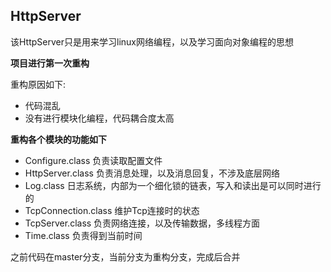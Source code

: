 ## HttpServer

该HttpServer只是用来学习linux网络编程，以及学习面向对象编程的思想

**项目进行第一次重构**

重构原因如下:

+ 代码混乱
+ 没有进行模块化编程，代码耦合度太高

**重构各个模块的功能如下**

+ Configure.class 负责读取配置文件
+ HttpServer.class 负责消息处理，以及消息回复，不涉及底层网络
+ Log.class 日志系统，内部为一个细化锁的链表，写入和读出是可以同时进行的
+ TcpConnection.class 维护Tcp连接时的状态
+ TcpServer.class 负责网络连接，以及传输数据，多线程方面
+ Time.class 负责得到当前时间

之前代码在master分支，当前分支为重构分支，完成后合并

